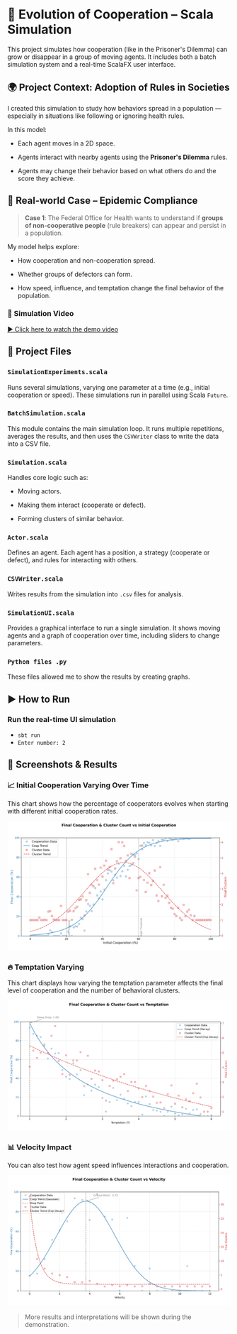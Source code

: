 # 🧠 Evolution of Cooperation – Scala Simulation

This project simulates how cooperation (like in the Prisoner's Dilemma) can grow or disappear in a group of moving agents. It includes both a batch simulation system and a real-time ScalaFX user interface.

## 🌍 Project Context: Adoption of Rules in Societies

I created this simulation to study how behaviors spread in a population — especially in situations like following or ignoring health rules.

In this model:

* Each agent moves in a 2D space.

* Agents interact with nearby agents using the **Prisoner's Dilemma** rules.

* Agents may change their behavior based on what others do and the score they achieve.

## 🦠 Real-world Case – Epidemic Compliance

> **Case 1**: The Federal Office for Health wants to understand if **groups of non-cooperative people** (rule breakers) can appear and persist in a population.

My model helps explore:

* How cooperation and non-cooperation spread.

* Whether groups of defectors can form.

* How speed, influence, and temptation change the final behavior of the population.

### 🎥 Simulation Video

[▶️ Click here to watch the demo video](/src/main/python/video/simulation.mp4)

## 📁 Project Files

### `SimulationExperiments.scala`

Runs several simulations, varying one parameter at a time (e.g., initial cooperation or speed). These simulations run in parallel using Scala `Future`.

### `BatchSimulation.scala`

This module contains the main simulation loop. It runs multiple repetitions, averages the results, and then uses the `CSVWriter` class to write the data into a CSV file.

### `Simulation.scala`

Handles core logic such as:

* Moving actors.

* Making them interact (cooperate or defect).

* Forming clusters of similar behavior.

### `Actor.scala`

Defines an agent. Each agent has a position, a strategy (cooperate or defect), and rules for interacting with others.

### `CSVWriter.scala`

Writes results from the simulation into `.csv` files for analysis.

### `SimulationUI.scala`

Provides a graphical interface to run a single simulation. It shows moving agents and a graph of cooperation over time, including sliders to change parameters.

### `Python files .py`

These files allowed me to show the results by creating graphs.

## ▶️ How to Run

### Run the real-time UI simulation 
* ``` sbt run ```
* ``` Enter number: 2 ``` 


## 📸 Screenshots & Results

### 📈 Initial Cooperation Varying Over Time

This chart shows how the percentage of cooperators evolves when starting with different initial cooperation rates.

![Initial Cooperation](/src/main/python/images/cooperation_results.png)

### 🔥 Temptation Varying

This chart displays how varying the temptation parameter affects the final level of cooperation and the number of behavioral clusters.

![Temptation](/src/main/python/images/temptation_results.png)

### 📊 Velocity Impact

You can also test how agent speed influences interactions and cooperation.

![Velocity](/src/main/python/images/velocity_results.png)

> More results and interpretations will be shown during the demonstration.
